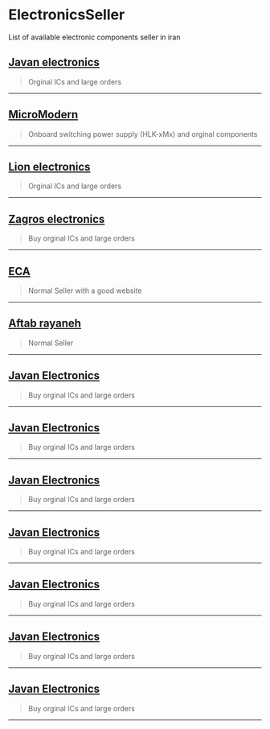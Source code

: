 # ElectronicsSeller

List of available electronic components seller in iran

## [Javan electronics](https://www.javanelec.com/)

> Orginal ICs and large orders

---

## [MicroModern](https://micmodshop.ir/)

> Onboard switching power supply (HLK-xMx) and orginal components

---

## [Lion electronics](https://lionelectronic.ir/)

> Orginal ICs and large orders

---

## [Zagros electronics](https://www.zagroselec.ir/)

> Buy orginal ICs and large orders

---

## [ECA](https://eshop.eca.ir/)

> Normal Seller with a good website

---

## [Aftab rayaneh](https://shop.aftabrayaneh.com/)

> Normal Seller

---

## [Javan Electronics](https://www.javanelec.com/)

> Buy orginal ICs and large orders

---

## [Javan Electronics](https://www.javanelec.com/)

> Buy orginal ICs and large orders

---

## [Javan Electronics](https://www.javanelec.com/)

> Buy orginal ICs and large orders

---

## [Javan Electronics](https://www.javanelec.com/)

> Buy orginal ICs and large orders

---

## [Javan Electronics](https://www.javanelec.com/)

> Buy orginal ICs and large orders

---

## [Javan Electronics](https://www.javanelec.com/)

> Buy orginal ICs and large orders

---

## [Javan Electronics](https://www.javanelec.com/)

> Buy orginal ICs and large orders

---
